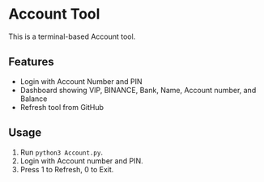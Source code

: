 # Account Tool

This is a terminal-based Account tool.

## Features
- Login with Account Number and PIN
- Dashboard showing VIP, BINANCE, Bank, Name, Account number, and Balance
- Refresh tool from GitHub

## Usage
1. Run `python3 Account.py`.
2. Login with Account number and PIN.
3. Press 1 to Refresh, 0 to Exit.

